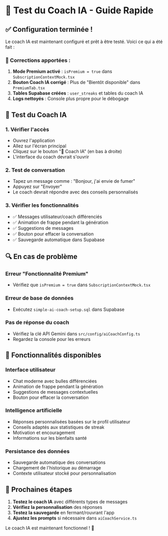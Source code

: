 # 🚀 Test du Coach IA - Guide Rapide

## ✅ Configuration terminée !

Le coach IA est maintenant configuré et prêt à être testé. Voici ce qui a été fait :

### 🔧 Corrections apportées :
1. **Mode Premium activé** : `isPremium = true` dans `SubscriptionContextMock.tsx`
2. **Bouton Coach IA corrigé** : Plus de "Bientôt disponible" dans `PremiumTab.tsx`
3. **Tables Supabase créées** : `user_streaks` et tables du coach IA
4. **Logs nettoyés** : Console plus propre pour le débogage

## 🧪 Test du Coach IA

### 1. Vérifier l'accès
- Ouvrez l'application
- Allez sur l'écran principal
- Cliquez sur le bouton "🤖 Coach IA" (en bas à droite)
- L'interface du coach devrait s'ouvrir

### 2. Test de conversation
- Tapez un message comme : "Bonjour, j'ai envie de fumer"
- Appuyez sur "Envoyer"
- Le coach devrait répondre avec des conseils personnalisés

### 3. Vérifier les fonctionnalités
- ✅ Messages utilisateur/coach différenciés
- ✅ Animation de frappe pendant la génération
- ✅ Suggestions de messages
- ✅ Bouton pour effacer la conversation
- ✅ Sauvegarde automatique dans Supabase

## 🔍 En cas de problème

### Erreur "Fonctionnalité Premium"
- Vérifiez que `isPremium = true` dans `SubscriptionContextMock.tsx`

### Erreur de base de données
- Exécutez `simple-ai-coach-setup.sql` dans Supabase

### Pas de réponse du coach
- Vérifiez la clé API Gemini dans `src/config/aiCoachConfig.ts`
- Regardez la console pour les erreurs

## 🎯 Fonctionnalités disponibles

### Interface utilisateur
- Chat moderne avec bulles différenciées
- Animation de frappe pendant la génération
- Suggestions de messages contextuelles
- Bouton pour effacer la conversation

### Intelligence artificielle
- Réponses personnalisées basées sur le profil utilisateur
- Conseils adaptés aux statistiques de streak
- Motivation et encouragement
- Informations sur les bienfaits santé

### Persistance des données
- Sauvegarde automatique des conversations
- Chargement de l'historique au démarrage
- Contexte utilisateur stocké pour personnalisation

## 🚀 Prochaines étapes

1. **Testez le coach IA** avec différents types de messages
2. **Vérifiez la personnalisation** des réponses
3. **Testez la sauvegarde** en fermant/rouvrant l'app
4. **Ajustez les prompts** si nécessaire dans `aiCoachService.ts`

Le coach IA est maintenant fonctionnel ! 🎉
